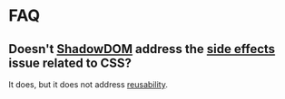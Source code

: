 # FAQ

## Doesn't [ShadowDOM](https://developers.google.com/web/fundamentals/getting-started/primers/shadowdom) address the [side effects](https://philipwalton.com/articles/side-effects-in-css/) issue related to CSS?

It does, but it does not address [reusability](https://en.wikipedia.org/wiki/Reusability).
